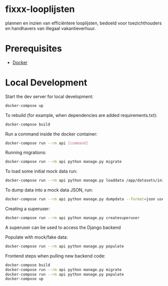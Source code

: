 # fixxx-looplijsten
plannen en inzien van efficiëntere looplijsten, bedoeld voor toezichthouders en handhavers van illegaal vakantieverhuur.

# Prerequisites

- [Docker](https://docs.docker.com/docker-for-mac/install/)  

# Local Development

Start the dev server for local development:
```bash
docker-compose up
```

To rebuild (for example, when dependencies are added requirements.txt):
```bash
docker-compose build
```

Run a command inside the docker container:

```bash
docker-compose run --rm api [command]
```

Running migrations:
```bash
docker-compose run --rm api python manage.py migrate
```

To load some initial mock data run:
```bash
docker-compose run --rm api python manage.py loaddata /app/datasets/initial_data.json
```

To dump data into a mock data JSON, run:
```bash
docker-compose run --rm api python manage.py dumpdata --format=json users itinerary > REPLACE_WITH_FILE_NAME.json
```

Creating a superuser:
```bash
docker-compose run --rm api python manage.py createsuperuser
```
A superuser can be used to access the Django backend


Populate with mock/fake data:
```bash
docker-compose run --rm api python manage.py populate
```

Frontend steps when pulling new backend code:
```bash
docker-compose build
docker-compose run --rm api python manage.py migrate
docker-compose run --rm api python manage.py populate
docker-compose up
```